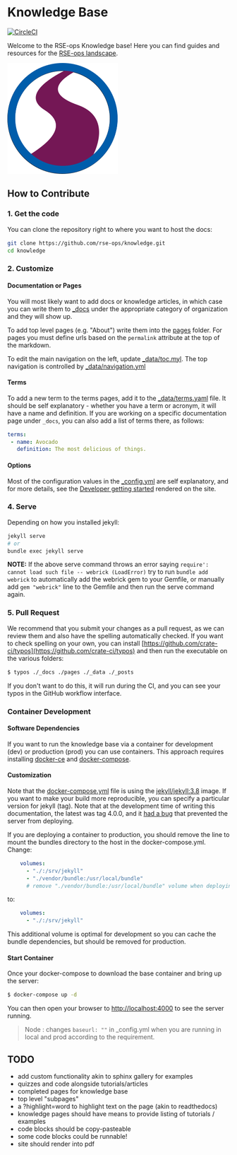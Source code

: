 # Knowledge Base

[![CircleCI](https://circleci.com/gh/rse-ops/knowledge/tree/main.svg?style=svg)](https://circleci.com/gh/rse-ops/knwoledge/tree/main)

Welcome to the RSE-ops Knowledge base! Here you can find guides and resources for the [RSE-ops landscape](https://rse-ops.github.io/landscape/).

![assets/img/rse-ops-roadmap.png](assets/img/rse-ops-roadmap.png)

## How to Contribute

### 1. Get the code

You can clone the repository right to where you want to host the docs:

```bash
git clone https://github.com/rse-ops/knowledge.git
cd knowledge
```

### 2. Customize

#### Documentation or Pages

You will most likely want to add docs or knowledge articles, in which case you can write them to [_docs](https://github.com/rse-ops/knowledge/blob/main/_docs) under the appropriate category of organization and they will show up.

To add top level pages (e.g. "About") write them into the [pages](https://github.com/rse-ops/knowledge/blob/main/pages) folder. 
For pages you must define urls based on the `permalink` attribute at the top of the markdown.

To edit the main navigation on the left, update [_data/toc.myl](https://github.com/rse-ops/knowledge/blob/main/_data/toc.yml).
The top navigation is controlled by [_data/navigation.yml](https://github.com/rse-ops/knowledge/blob/main/_data/navigation.yml)

#### Terms

To add a new term to the terms pages, add it to the [_data/terms.yaml](_data/terms.yaml)
file. It should be self explanatory - whether you have a term or acronym, it will have a name
and definition. If you are working on a specific documentation page under `_docs`, you can also add
a list of terms there, as follows:

```yaml
terms:
 - name: Avocado
   definition: The most delicious of things.
```

#### Options

Most of the configuration values in the [_config.yml](https://github.com/rse-ops/knowledge/blob/main/_config.yml) are self explanatory,
and for more details, see the [Developer getting started](https://rse-ops.github.io/knowledge/docs/developer)
rendered on the site.

### 4. Serve

Depending on how you installed jekyll:

```bash
jekyll serve
# or
bundle exec jekyll serve
```

**NOTE:** If the above serve command throws an error saying `require': cannot load such file -- webrick (LoadError)` try to run `bundle add webrick` to automatically add the webrick gem to your Gemfile, or manually add `gem "webrick"` line to the Gemfile and then run the serve command again.

### 5. Pull Request

We recommend that you submit your changes as a pull request, as we can review them and also have the spelling automatically checked.
If you want to check spelling on your own, you can install [https://github.com/crate-ci/typos](https://github.com/crate-ci/typos) and then run
the executable on the various folders:

```bash
$ typos ./_docs ./pages ./_data ./_posts 
```
If you don't want to do this, it will run during the CI, and you can see your typos in the GitHub workflow interface.

### Container Development

#### Software Dependencies

If you want to run the knowledge base via a container for development (dev) or production (prod) you can use containers. This approach requires installing [docker-ce](https://docs.docker.com/engine/install/ubuntu/) and [docker-compose](https://docs.docker.com/compose/install/). 

#### Customization

Note that the [docker-compose.yml](docker-compose.yml) file is using the [jekyll/jekyll:3.8](https://hub.docker.com/r/jekyll/jekyll/tags) image. If you want to make your build more reproducible, you can specify a particular version for jekyll (tag). Note that at the development time of writing this documentation, the latest was tag 4.0.0,
and it [had a bug](https://github.com/fastai/fastpages/issues/267#issuecomment-620612896) that prevented the server from deploying.

If you are deploying a container to production, you should remove the line to
mount the bundles directory to the host in the docker-compose.yml. Change:

```yaml
    volumes: 
      - "./:/srv/jekyll"
      - "./vendor/bundle:/usr/local/bundle"
      # remove "./vendor/bundle:/usr/local/bundle" volume when deploying in production
```

to:

```yaml
    volumes: 
      - "./:/srv/jekyll"
```

This additional volume is optimal for development so you can cache the bundle dependencies,
but should be removed for production. 

#### Start Container

Once your docker-compose to download the base container and bring up the server:

```bash
$ docker-compose up -d
```

You can then open your browser to [http://localhost:4000](http://localhost:4000)
to see the server running.

> Node : changes `baseurl: ""` in _config.yml  when you are running in local and prod according to the requirement.

## TODO

- add custom functionality akin to sphinx gallery for examples
- quizzes and code alongside tutorials/articles
- completed pages for knowledge base
- top level "subpages"
- a ?highlight=word to highlight text on the page (akin to readthedocs)
- knowledge pages should have means to provide listing of tutorials / examples
- code blocks should be copy-pasteable
- some code blocks could be runnable!
- site should render into pdf
